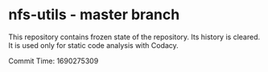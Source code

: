 # nfs-utils - master branch

This repository contains frozen state of the repository.
Its history is cleared. It is used only for static code
analysis with Codacy.

Commit Time: 1690275309